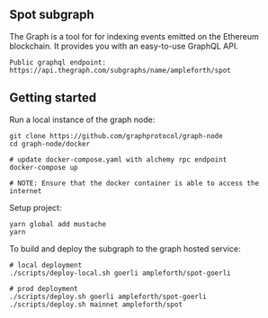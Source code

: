 ## Spot subgraph

The Graph is a tool for for indexing events emitted on the Ethereum blockchain. It provides you with an easy-to-use GraphQL API.

```
Public graphql endpoint:
https://api.thegraph.com/subgraphs/name/ampleforth/spot
```

## Getting started

Run a local instance of the graph node:

```
git clone https://github.com/graphprotocol/graph-node
cd graph-node/docker

# update docker-compose.yaml with alchemy rpc endpoint
docker-compose up

# NOTE: Ensure that the docker container is able to access the internet
```

Setup project:
```
yarn global add mustache
yarn
```

To build and deploy the subgraph to the graph hosted service:

```
# local deployment
./scripts/deploy-local.sh goerli ampleforth/spot-goerli

# prod deployment
./scripts/deploy.sh goerli ampleforth/spot-goerli
./scripts/deploy.sh mainnet ampleforth/spot
```